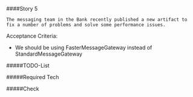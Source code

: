 ####Story 5

```
The messaging team in the Bank recently published a new artifact to fix a number of problems and solve some performance issues.

```

Acceptance Criteria:

* We should be using FasterMessageGateway instead of StandardMessageGateway

#####TODO-List


#####Required Tech


#####Check
